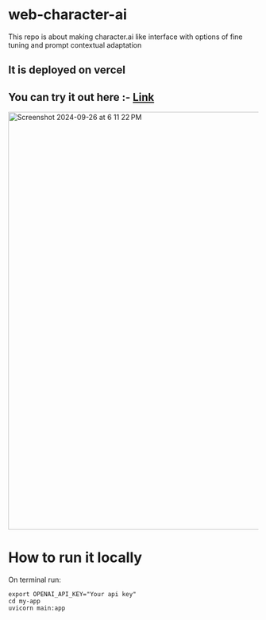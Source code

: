 # web-character-ai
This repo is about making character.ai like interface with options of fine tuning and prompt contextual adaptation

## It is deployed on vercel 
## You can try it out here :- [Link](https://my-app-kappa-beryl.vercel.app/)

<img width="841" alt="Screenshot 2024-09-26 at 6 11 22 PM" src="https://github.com/user-attachments/assets/b14bfa33-be85-42fa-b262-148f2cd609cc">

# How to run it locally

On terminal run:

```
export OPENAI_API_KEY="Your api key"
cd my-app
uvicorn main:app
```


